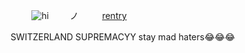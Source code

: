  ㅤ  ㅤ     ㅤ ㅤ    ![hi](https://komarev.com/ghpvc/?username=military-fashioned) 
  ㅤ ㅤノ ㅤ ㅤ   [rentry](https://rentry.co/military-fashion)ㅤ ㅤ    

  ㅤ ㅤ SWITZERLAND SUPREMACYY stay mad haters😂😂😂
